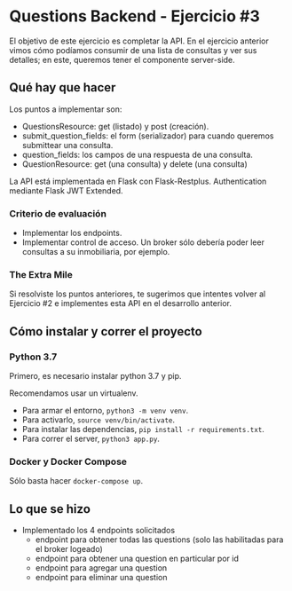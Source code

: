 # Questions Backend - Ejercicio #3

El objetivo de este ejercicio es completar la API. En el ejercicio anterior
vimos cómo podíamos consumir de una lista de consultas y ver sus detalles; en
este, queremos tener el componente server-side.


## Qué hay que hacer

Los puntos a implementar son:
- QuestionsResource: get (listado) y post (creación).
- submit_question_fields: el form (serializador) para cuando queremos submittear una consulta.
- question_fields: los campos de una respuesta de una consulta.
- QuestionResource: get (una consulta) y delete (una consulta)

La API está implementada en Flask con Flask-Restplus. Authentication mediante
Flask JWT Extended.


### Criterio de evaluación

- Implementar los endpoints.
- Implementar control de acceso. Un broker sólo debería poder leer consultas a su inmobiliaria, por ejemplo.

### The Extra Mile

Si resolviste los puntos anteriores, te sugerimos que intentes volver al Ejercicio #2 e implementes esta API
en el desarrollo anterior.


## Cómo instalar y correr el proyecto

### Python 3.7
Primero, es necesario instalar python 3.7 y pip.

Recomendamos usar un virtualenv.
- Para armar el entorno, `python3 -m venv venv`.
- Para activarlo, `source venv/bin/activate`.
- Para instalar las dependencias, `pip install -r requirements.txt`.
- Para correr el server, `python3 app.py`.


### Docker y Docker Compose

Sólo basta hacer `docker-compose up`.

## Lo que se hizo
- Implementado los 4 endpoints solicitados
    - endpoint para obtener todas las questions (solo las habilitadas para el broker logeado)
    - endpoint para obtener una question en particular por id
    - endpoint para agregar una question
    - endpoint para eliminar una question

